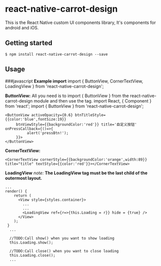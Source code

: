 
# react-native-carrot-design
This is the React Native custom UI components library, It's components for android and iOS.

## Getting started

`$ npm install react-native-carrot-design --save`

## Usage
###javascript
**Example import**
import { ButtonView, CornerTextView, LoadingView } from 'react-native-carrot-design';

**ButtonView:**
All you need is to import { ButtonView } from the react-native-carrot-design module and then use the <ButtonView/> tag.
import React, { Component } from 'react';
import { ButtonView } from 'react-native-carrot-design';
```
<ButtonView activeOpacity={0.6} btnTitleStyle={{color:'blue',fontSize:19}} 
     btnViewStyle={{backgroundColor:'red'}} title='自定义按钮' onPressCallback={()=>{
          alert('pressBtn!');
     }}>
</ButtonView>
```

**CornerTextView:**
```
<CornerTextView cornerStyle={{backgroundColor:'orange',width:89}} title="title" textStyle={{color:'red'}}></CornerTextView>
```

**LoadingView**
*note:*
**The LoadingView tag must be the last child of the outermost layout.**
```
...
render() {
    return (
      <View style={styles.container}>
        ...
        ...
        <LoadingView ref={r=>{this.Loading = r}} hide = {true} />
      </View>
    );
 }
  ...
  
  //TODO:Call show() when you want to show loading
  this.Loading.show();
  
  //TODO:Call close() when you want to close loading
  this.Loading.close();
  ...
  
  
```

  
